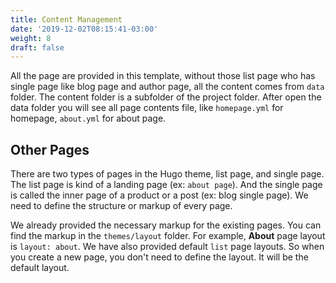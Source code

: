 ```yaml
---
title: Content Management
date: '2019-12-02T08:15:41-03:00'
weight: 8
draft: false
---
```



All the page are provided in this template, without those list page who has single page like blog page and author page, all the content comes from `data` folder.  The content folder is a subfolder of the project folder. After open the data folder you will see all page contents file, like `homepage.yml` for homepage, `about.yml` for about page.

## Other Pages

There are two types of pages in the Hugo theme, list page, and single page. The list page is kind of a landing page (ex: `about page`). And the single page is called the inner page of a product or a post (ex: blog single page). We need to define the structure or markup of every page.

We already provided the necessary markup for the existing pages. You can find the markup in the `themes/layout` folder. For example, **About** page layout is `layout: about`. We have also provided default `list`  page layouts. So when you create a new page, you don't need to define the layout. It will be the default layout.
